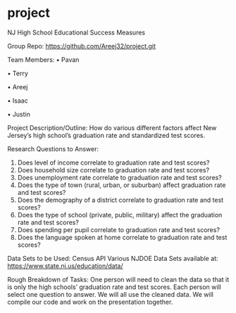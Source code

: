 # project
NJ High School Educational Success Measures

Group Repo: https://github.com/Areej32/project.git

Team Members:
•	Pavan

•	Terry

•	Areej

•	Isaac

•	Justin

Project Description/Outline:
How do various different factors affect New Jersey’s high school’s graduation rate and standardized test scores. 

Research Questions to Answer:
1.	Does level of income correlate to graduation rate and test scores?
2.	Does household size correlate to graduation rate and test scores?
3.	Does unemployment rate correlate to graduation rate and test scores?
4.	Does the type of town (rural, urban, or suburban) affect graduation rate and test scores?
5.	Does the demography of a district correlate to graduation rate and test scores? 
6.	Does the type of school (private, public, military) affect the graduation rate and test scores?
7.	Does spending per pupil correlate to graduation rate and test scores?
8.	Does the language spoken at home correlate to graduation rate and test scores?

Data Sets to be Used: 
Census API
Various NJDOE Data Sets available at: https://www.state.nj.us/education/data/

Rough Breakdown of Tasks:
One person will need to clean the data so that it is only the high schools’ graduation rate and test scores.  Each person will select one question to answer. We will all use the cleaned data.
We will compile our code and work on the presentation together. 
